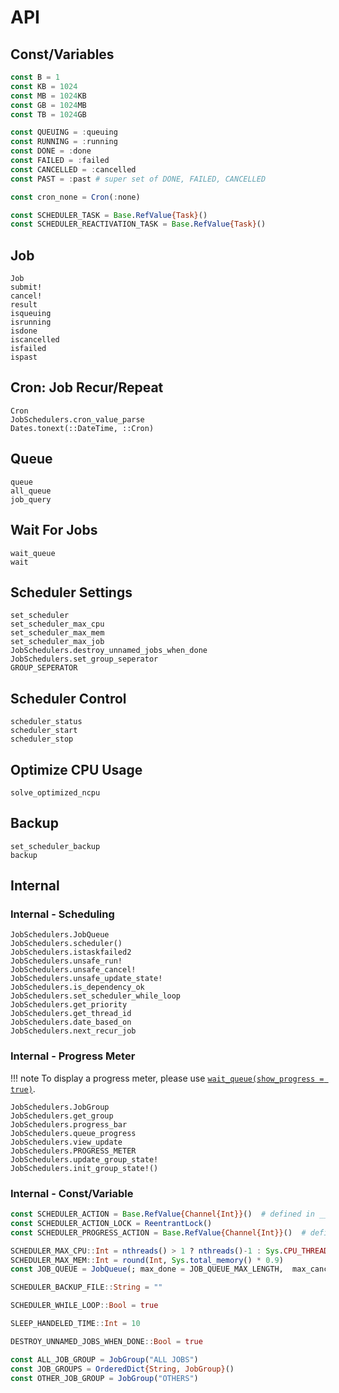 # API

## Const/Variables

```julia
const B = 1
const KB = 1024
const MB = 1024KB
const GB = 1024MB
const TB = 1024GB

const QUEUING = :queuing
const RUNNING = :running
const DONE = :done
const FAILED = :failed
const CANCELLED = :cancelled
const PAST = :past # super set of DONE, FAILED, CANCELLED

const cron_none = Cron(:none)

const SCHEDULER_TASK = Base.RefValue{Task}()
const SCHEDULER_REACTIVATION_TASK = Base.RefValue{Task}()
```

## Job
```@docs
Job
submit!
cancel!
result
isqueuing
isrunning
isdone
iscancelled
isfailed
ispast
```

## Cron: Job Recur/Repeat
```@docs
Cron
JobSchedulers.cron_value_parse
Dates.tonext(::DateTime, ::Cron)
```

## Queue
```@docs
queue
all_queue
job_query
```

## Wait For Jobs
```@docs
wait_queue
wait
```

## Scheduler Settings
```@docs
set_scheduler
set_scheduler_max_cpu
set_scheduler_max_mem
set_scheduler_max_job
JobSchedulers.destroy_unnamed_jobs_when_done
JobSchedulers.set_group_seperator
GROUP_SEPERATOR
```

## Scheduler Control
```@docs
scheduler_status
scheduler_start
scheduler_stop
```

## Optimize CPU Usage
```@docs
solve_optimized_ncpu
```

## Backup
```@docs
set_scheduler_backup
backup
```

## Internal

### Internal - Scheduling

```@docs
JobSchedulers.JobQueue
JobSchedulers.scheduler()
JobSchedulers.istaskfailed2
JobSchedulers.unsafe_run!
JobSchedulers.unsafe_cancel!
JobSchedulers.unsafe_update_state!
JobSchedulers.is_dependency_ok
JobSchedulers.set_scheduler_while_loop
JobSchedulers.get_priority
JobSchedulers.get_thread_id
JobSchedulers.date_based_on
JobSchedulers.next_recur_job
```

### Internal - Progress Meter

!!! note
    To display a progress meter, please use [`wait_queue(show_progress = true)`](@ref).

```@docs
JobSchedulers.JobGroup
JobSchedulers.get_group
JobSchedulers.progress_bar
JobSchedulers.queue_progress
JobSchedulers.view_update
JobSchedulers.PROGRESS_METER
JobSchedulers.update_group_state!
JobSchedulers.init_group_state!()
```

### Internal - Const/Variable

```julia
const SCHEDULER_ACTION = Base.RefValue{Channel{Int}}()  # defined in __init__()
const SCHEDULER_ACTION_LOCK = ReentrantLock()
const SCHEDULER_PROGRESS_ACTION = Base.RefValue{Channel{Int}}()  # defined in __init__()

SCHEDULER_MAX_CPU::Int = nthreads() > 1 ? nthreads()-1 : Sys.CPU_THREADS
SCHEDULER_MAX_MEM::Int = round(Int, Sys.total_memory() * 0.9)
const JOB_QUEUE = JobQueue(; max_done = JOB_QUEUE_MAX_LENGTH,  max_cancelled = max_done = JOB_QUEUE_MAX_LENGTH)

SCHEDULER_BACKUP_FILE::String = ""

SCHEDULER_WHILE_LOOP::Bool = true

SLEEP_HANDELED_TIME::Int = 10

DESTROY_UNNAMED_JOBS_WHEN_DONE::Bool = true

const ALL_JOB_GROUP = JobGroup("ALL JOBS")
const JOB_GROUPS = OrderedDict{String, JobGroup}()
const OTHER_JOB_GROUP = JobGroup("OTHERS")
```

